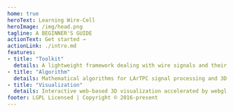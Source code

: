 ```yaml
---
home: true
heroText: Learning Wire-Cell
heroImage: /img/head.png
tagline: A BEGINNER'S GUIDE
actionText: Get started →
actionLink: ./intro.md
features:
- title: "Toolkit"
  details: A lightweight framework dealing with wire signals and their correlations.
- title: "Algorithm"
  details: Mathematical algorithms for LArTPC signal processing and 3D topological reconstruction.
- title: "Visualization"
  details: Interactive web-based 3D visualization accelerated by webgl.
footer: LGPL Licensed | Copyright © 2016-present
---
```



